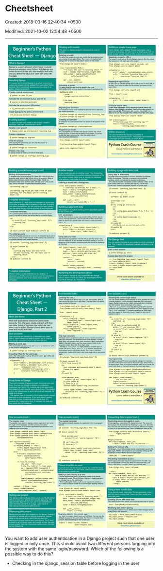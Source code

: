 # Cheetsheet

Created: 2018-03-16 22:40:34 +0500

Modified: 2021-10-02 12:54:48 +0500

---

![image](media/Cheetsheet-image1.png)

![image](media/Cheetsheet-image2.png)

![](media/Cheetsheet-image3.png)

![image](media/Cheetsheet-image4.png)

You want to add user authentication in a Django project such that one user is logged in only once. This should avoid two different persons logging into the system with the same login/password. Which of the following is a possible way to do this?
-   Checking in the django_session table before logging in the user


